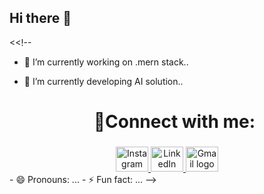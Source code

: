 ## Hi there 👋

<<!--

- 🔭 I’m currently working on .mern stack..
- 🌱 I’m currently developing AI solution..


  <h1 align="center">📱Connect with me:</h1>

###

<div align="center">
  <a href="https://www.instagram.com/_rahul_raj23?igsh=b3U0dzE2MTZzcXFs" target="_blank">
    <img src="https://raw.githubusercontent.com/maurodesouza/profile-readme-generator/master/src/assets/icons/social/instagram/default.svg" width="52" height="40" alt="Instagram logo" />
  </a>
  
   
  <a href="https://www.linkedin.com/in/rahul-raj-9901a0329" target="_blank">
    <img src="https://raw.githubusercontent.com/maurodesouza/profile-readme-generator/master/src/assets/icons/social/linkedin/default.svg" width="52" height="40" alt="LinkedIn logo" />
  </a>
 <a href="rrahul97050@gmail.com" target="_blank">
    <img src="https://raw.githubusercontent.com/maurodesouza/profile-readme-generator/master/src/assets/icons/social/gmail/default.svg" width="52" height="40" alt="Gmail logo" />
  </a>
</div>
- 😄 Pronouns: ...
- ⚡ Fun fact: ...
-->
